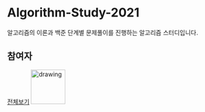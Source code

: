 # Algorithm-Study-2021
알고리즘의 이론과 백준 단계별 문제풀이를 진행하는 알고리즘 스터디입니다.

## 참여자 
[전체보기](https://github.com/younyikim/Algorithm-Study-2021/graphs/contributors)
<a href="https://github.com/younyikim">
<img src="https://avatars1.githubusercontent.com/u/73516688" alt="drawing" width="80" />
</a>
